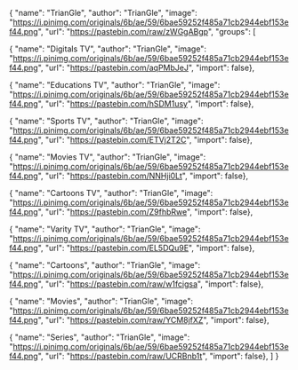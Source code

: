 {
"name": "TrianGle",
"author": "TrianGle",
"image": "https://i.pinimg.com/originals/6b/ae/59/6bae59252f485a71cb2944ebf153ef44.png",
"url": "https://pastebin.com/raw/zWGgABgp",
"groups": [

{
"name": "Digitals TV",
"author": "TrianGle",
"image": "https://i.pinimg.com/originals/6b/ae/59/6bae59252f485a71cb2944ebf153ef44.png",
"url": "https://pastebin.com/aqPMbJeJ",
"import": false},

{
"name": "Educations TV",
"author": "TrianGle",
"image": "https://i.pinimg.com/originals/6b/ae/59/6bae59252f485a71cb2944ebf153ef44.png",
"url": "https://pastebin.com/hSDM1usy",
"import": false},

{
"name": "Sports TV",
"author": "TrianGle",
"image": "https://i.pinimg.com/originals/6b/ae/59/6bae59252f485a71cb2944ebf153ef44.png",
"url": "https://pastebin.com/ETVj2T2C",
"import": false},

{
"name": "Movies TV",
"author": "TrianGle",
"image": "https://i.pinimg.com/originals/6b/ae/59/6bae59252f485a71cb2944ebf153ef44.png",
"url": "https://pastebin.com/NNHji0Lt",
"import": false},

{
"name": "Cartoons TV",
"author": "TrianGle",
"image": "https://i.pinimg.com/originals/6b/ae/59/6bae59252f485a71cb2944ebf153ef44.png",
"url": "https://pastebin.com/Z9fhbRwe",
"import": false},

{
"name": "Varity TV",
"author": "TrianGle",
"image": "https://i.pinimg.com/originals/6b/ae/59/6bae59252f485a71cb2944ebf153ef44.png",
"url": "https://pastebin.com/EL5DQu9E",
"import": false},

{
"name": "Cartoons",
"author": "TrianGle",
"image": "https://i.pinimg.com/originals/6b/ae/59/6bae59252f485a71cb2944ebf153ef44.png",
"url": "https://pastebin.com/raw/w1fcigsa",
"import": false},

{
"name": "Movies",
"author": "TrianGle",
"image": "https://i.pinimg.com/originals/6b/ae/59/6bae59252f485a71cb2944ebf153ef44.png",
"url": "https://pastebin.com/raw/YCM8jfXZ",
"import": false},

{
"name": "Series",
"author": "TrianGle",
"image": "https://i.pinimg.com/originals/6b/ae/59/6bae59252f485a71cb2944ebf153ef44.png",
"url": "https://pastebin.com/raw/UCRBnb1t",
"import": false},
]
}
